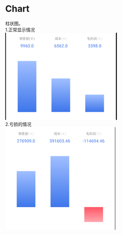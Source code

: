 # Chart
柱状图。<br>
1.正常显示情况<br>
![Image text](https://raw.githubusercontent.com/chenxinxun/Chart/master/image_floder/normal.png)
<br>
2.亏损的情况<br>
![Image text](https://raw.githubusercontent.com/chenxinxun/Chart/master/image_floder/negative.png)
